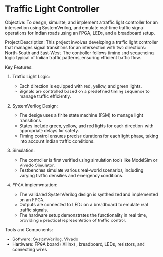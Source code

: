 # Traffic Light Controller
 

Objective: 
To design, simulate, and implement a traffic light controller for an intersection using SystemVerilog, and emulate real-time traffic signal operations for Indian roads using an FPGA, LEDs, and a breadboard setup.  

Project Description: 
This project involves developing a traffic light controller that manages signal transitions for an intersection with two directions: North-South and East-West. The controller follows timing and sequencing logic typical of Indian traffic patterns, ensuring efficient traffic flow.  

 Key Features:  
1. Traffic Light Logic: 
   - Each direction is equipped with red, yellow, and green lights.  
   - Signals are controlled based on a predefined timing sequence to manage traffic efficiently.  

2. SystemVerilog Design: 
   - The design uses a finite state machine (FSM) to manage light transitions.  
   - States include green, yellow, and red lights for each direction, with appropriate delays for safety.  
   - Timing control ensures precise durations for each light phase, taking into account Indian traffic conditions.  

3. Simulation:  
   - The controller is first verified using simulation tools like ModelSim or Vivado Simulator.  
   - Testbenches simulate various real-world scenarios, including varying traffic densities and emergency conditions.  

4. FPGA Implementation: 
   - The validated SystemVerilog design is synthesized and implemented on an FPGA.  
   - Outputs are connected to LEDs on a breadboard to emulate real traffic signals.  
   - The hardware setup demonstrates the functionality in real time, providing a practical representation of traffic control.  



 Tools and Components:  
- Software: SystemVerilog, Vivado 
- Hardware: FPGA board ( Xilinx) , breadboard, LEDs, resistors, and connecting wires  

